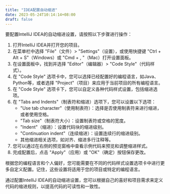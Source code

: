 ```yaml
---
title: "IDEA配置自动缩进"
date: 2023-05-24T10:14:14+08:00
draft: false
---
```

要配置IntelliJ IDEA的自动缩进设置，请按照以下步骤进行操作：

1. 打开IntelliJ IDEA并打开您的项目。
2. 在菜单栏中选择 "File"（文件）> "Settings"（设置），或使用快捷键 "Ctrl + Alt + S"（Windows）或 "Cmd + , "（Mac）打开设置面板。
3. 在设置面板中，找到并选择 "Editor"（编辑器）> "Code Style"（代码样式）。
4. 在 "Code Style" 选项卡中，您可以选择已经配置好的编程语言，如Java、Python等，或者选择 "Project"（项目）来应用于当前项目的所有编程语言。
5. 在 "Code Style" 选项卡下，您可以自定义各种代码样式设置，包括缩进选项。
6. 在 "Tabs and Indents"（制表符和缩进）选项下，您可以设置以下选项：
   - "Use tab character"（使用制表符）：选择是否使用制表符来进行缩进，或者使用空格。
   - "Tab size"（制表符大小）：设置制表符或空格的宽度。
   - "Indent"（缩进）：设置代码块的缩进级别。
   - "Continuation indent"（连续缩进）：设置连续行的缩进级别。
   - 其他缩进相关选项，如对齐、缩进多行注释等。
7. 您可以通过在右侧的预览窗格中查看示例代码来预览和调整缩进样式。
8. 完成配置后，点击 "Apply"（应用）或 "OK"（确定）按钮保存更改。

根据您的编程语言和个人偏好，您可能需要在不同的代码样式设置选项卡中进行更多自定义配置。记住，这些设置将适用于您的项目或特定的编程语言。

通过配置IntelliJ IDEA的自动缩进设置，您可以根据自己的喜好和项目需求来定义代码的缩进规则，以提高代码的可读性和一致性。
